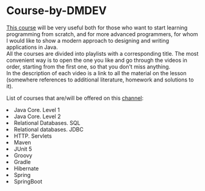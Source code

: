 # Course-by-DMDEV

<a href="https://www.youtube.com/c/dmdev/featured">This course</a> will be very useful both for those who want to start learning programming from scratch, and for more advanced programmers, for whom I would like to show a modern approach to designing and writing applications in Java. <br>
        All the courses are divided into playlists with a corresponding title. The most convenient way is to open the one you like and go through the videos in order, starting from the first one, so that you don't miss anything. <br>
    In the description of each video is a link to all the material on the lesson (somewhere references to additional literature, homework and solutions to it).<br>

List of courses that are/will be offered on this <a href="https://www.youtube.com/c/dmdev/featured">channel</a>:<br>
 <li>Java Core. Level 1 </li>
<li> Java Core. Level 2</li>
<li> Relational Databases. SQL</li>
<li> Relational databases. JDBC</li>
<li> HTTP. Servlets</li>
<li> Maven</li>
<li> JUnit 5</li>
<li> Groovy</li>
<li> Gradle</li>
<li> Hibernate</li>
<li> Spring</li>
<li> SpringBoot</li>
</ul>
